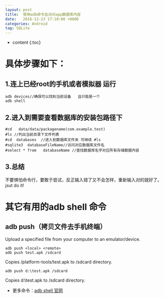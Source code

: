 ```yaml
---
layout: post
title:  使用adb命令去访问app数据库内容
date:   2016-12-23 17:10:00 +0800
categories: Android
tag: SQLite
---
```


* content
{:toc}



具体步骤如下：
=======================================

1.连上已经root的手机或者模拟器 运行
-----------------------------------------------

	adb devices//确保可以找到当前设备   且只能是一个
	adb shell

2.进入到需要查看数据库的安装包路径下
-------------------------------------

	#cd   data/data/packagename(com.example.test)
	#ls //列出当前目录下文件列表
    #cd  databases  //进入到数据库文件夹 可继续 #ls
    #sqlite3  databaseFileName//访问对应数据库文件名
	#select * from   databaseName //查找数据库名字对应所有存储数据内容

3.总结
----------------------------

不要惧怕命令行，要敢于尝试，反正输入错了又不会怎样，重新输入对的就好了。jsut do  it!

其它有用的adb shell  命令
===============================
adb push（拷贝文件去手机终端）
--------------------

Upload a specified file from your computer to an emulator/device.

	adb push <local> <remote>
	adb push test.apk /sdcard

Copies <android-sdk-path>/platform-tools/test.apk to /sdcard directory.

	adb push d:\test.apk /sdcard

Copies d:\test.apk to /sdcard directory.

+ 更多命令：[adb shell 官网](http://adbshell.com/)
